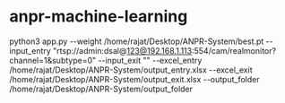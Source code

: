 # anpr-machine-learning



python3 app.py --weight /home/rajat/Desktop/ANPR-System/best.pt --input_entry "rtsp://admin:dsal@123@192.168.1.113:554/cam/realmonitor?channel=1&subtype=0" --input_exit "" --excel_entry /home/rajat/Desktop/ANPR-System/output_entry.xlsx --excel_exit /home/rajat/Desktop/ANPR-System/output_exit.xlsx --output_folder /home/rajat/Desktop/ANPR-System/output_folder
